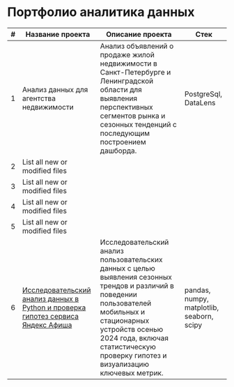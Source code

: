 # Портфолио аналитика данных

| # | Название проекта | Описание проекта | Стек |
| --- | --- | --- | --- |
| 1 | Анализ данных для агентства недвижимости | Анализ объявлений о продаже жилой недвижимости в Санкт-Петербурге и Ленинградской области для выявления перспективных сегментов рынка и сезонных тенденций с последующим построением дашборда. | PostgreSql, DataLens | 
| 2 | List all new or modified files |
| 3 | List all new or modified files |
| 4 | List all new or modified files |
| 5 | List all new or modified files |
| 6 | [Исследовательский анализ данных в Python и проверка гипотез сервиса Яндекс Афиша](https://github.com/ValeriyKomarov/Practicum_projects/tree/main/Исследовательский%20анализ%20данных%20в%20Python%20и%20проверка%20гипотез%20сервиса%20Яндекс%20Афиша)| Исследовательский анализ пользовательских данных с целью выявления сезонных трендов и различий в поведении пользователей мобильных и стационарных устройств осенью 2024 года, включая статистическую проверку гипотез и визуализацию ключевых метрик. | pandas, numpy, matplotlib, seaborn, scipy |
